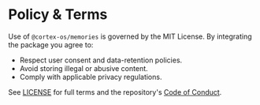 # Policy & Terms

Use of `@cortex-os/memories` is governed by the MIT License. By integrating the package you agree to:
- Respect user consent and data-retention policies.
- Avoid storing illegal or abusive content.
- Comply with applicable privacy regulations.

See [LICENSE](../LICENSE) for full terms and the repository's [Code of Conduct](../../../CODE_OF_CONDUCT.md).
